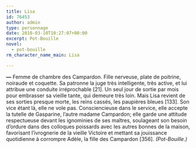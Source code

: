 ```yaml
---
title: Lisa
id: 76453
author: admin
type: personnage
date: 2010-03-10T10:27:07+00:00
excerpt: Pot-Bouille
novel:
  - pot-bouille
rm_character_name_main: Lisa

---
```

**—** Femme de chambre des Campardon. Fille nerveuse, plate de poitrine, noiraude et coquette. Sa patronne la juge très intelligente, très active, et lui attribue une conduite irréprochable [21]. Un seul jour de sortie par mois pour embrasser sa vieille tante, qui demeure très loin. Mais Lisa revient de ses sorties presque morte, les reins cassés, les paupières bleues [133]. Son vice étant là, elle ne vole pas. Consciencieuse dans le service, elle accepte la tutelle de Gasparine, l&rsquo;autre madame Campardon; elle garde une attitude respectueuse devant les ignominies de ses maîtres, soulageant son besoin d&rsquo;ordure dans des colloques poissards avec les autres bonnes de la maison, favorisant l&rsquo;ivrognerie de la vieille Victoire et mettant sa jouissance quotidienne à corrompre Adèle, la fille des Campardon [356]. _(Pot-Bouille.)_